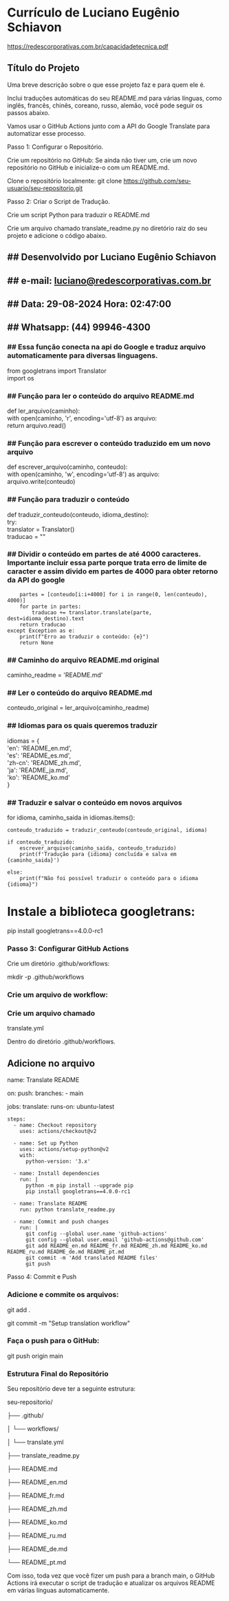 
# Currículo de Luciano Eugênio Schiavon

https://redescorporativas.com.br/capacidadetecnica.pdf

## Título do Projeto

Uma breve descrição sobre o que esse projeto faz e para quem ele é.

Inclui traduções automáticas do seu README.md para várias línguas, como inglês, francês, chinês, coreano, russo, alemão, você pode seguir os passos abaixo.

Vamos usar o GitHub Actions junto com a API do Google Translate para automatizar esse processo.

Passo 1: Configurar o Repositório.

Crie um repositório no GitHub:
Se ainda não tiver um, crie um novo repositório no GitHub e inicialize-o com um README.md.

Clone o repositório localmente:
git clone https://github.com/seu-usuario/seu-repositorio.git


Passo 2: Criar o Script de Tradução.

Crie um script Python para traduzir o README.md

Crie um arquivo chamado translate_readme.py no diretório raiz do seu projeto e adicione o código abaixo.

## ## Desenvolvido por Luciano Eugênio Schiavon 
## ## e-mail: luciano@redescorporativas.com.br
## ## Data: 29-08-2024 Hora: 02:47:00
## ## Whatsapp: (44) 99946-4300

### ## Essa função conecta na api do Google e traduz arquivo automaticamente para diversas linguagens.


from googletrans import Translator  
import os  

### ## Função para ler o conteúdo do arquivo README.md  
def ler_arquivo(caminho):  
    with open(caminho, 'r', encoding='utf-8') as arquivo:  
        return arquivo.read()  

### ## Função para escrever o conteúdo traduzido em um novo arquivo 

def escrever_arquivo(caminho, conteudo):  
    with open(caminho, 'w', encoding='utf-8') as arquivo:  
            arquivo.write(conteudo)  

### ## Função para traduzir o conteúdo  

def traduzir_conteudo(conteudo, idioma_destino):  
    try:  
        translator = Translator()  
        traducao = ""  

### ## Dividir o conteúdo em partes de até 4000 caracteres. Importante incluir essa parte porque trata erro de limite de caracter e assim divido em partes de 4000 para obter retorno da API do google
        partes = [conteudo[i:i+4000] for i in range(0, len(conteudo), 4000)]  
        for parte in partes:  
            traducao += translator.translate(parte, dest=idioma_destino).text  
        return traducao  
    except Exception as e:  
        print(f"Erro ao traduzir o conteúdo: {e}")  
        return None  

### ## Caminho do arquivo README.md original  
caminho_readme = 'README.md'  

### ## Ler o conteúdo do arquivo README.md  
conteudo_original = ler_arquivo(caminho_readme)  

### ## Idiomas para os quais queremos traduzir  
idiomas = {  
    'en': 'README_en.md',  
    'es': 'README_es.md',  
    'zh-cn': 'README_zh.md',  
    'ja': 'README_ja.md',  
    'ko': 'README_ko.md'  
}  

### ## Traduzir e salvar o conteúdo em novos arquivos

for idioma, caminho_saida in idiomas.items():
  
    conteudo_traduzido = traduzir_conteudo(conteudo_original, idioma)  
    
    if conteudo_traduzido:  
        escrever_arquivo(caminho_saida, conteudo_traduzido)  
        print(f'Tradução para {idioma} concluída e salva em {caminho_saida}')  
    
    else:  
        print(f"Não foi possível traduzir o conteúdo para o idioma {idioma}")

# Instale a biblioteca googletrans:

pip install googletrans==4.0.0-rc1

### Passo 3: Configurar GitHub Actions

Crie um diretório .github/workflows:

mkdir -p .github/workflows

### Crie um arquivo de workflow:

### Crie um arquivo chamado 

translate.yml

Dentro do diretório .github/workflows.

## Adicione no arquivo

name: Translate README

on:
  push:
    branches:
      - main

jobs:
  translate:
    runs-on: ubuntu-latest

    steps:
      - name: Checkout repository
        uses: actions/checkout@v2

      - name: Set up Python
        uses: actions/setup-python@v2
        with:
          python-version: '3.x'

      - name: Install dependencies
        run: |
          python -m pip install --upgrade pip
          pip install googletrans==4.0.0-rc1

      - name: Translate README
        run: python translate_readme.py

      - name: Commit and push changes
        run: |
          git config --global user.name 'github-actions'
          git config --global user.email 'github-actions@github.com'
          git add README_en.md README_fr.md README_zh.md README_ko.md README_ru.md README_de.md README_pt.md
          git commit -m 'Add translated README files'
          git push

Passo 4: Commit e Push

### Adicione e commite os arquivos:

git add .

git commit -m "Setup translation workflow"

### Faça o push para o GitHub:

git push origin main

### Estrutura Final do Repositório
Seu repositório deve ter a seguinte estrutura:

seu-repositorio/

├── .github/

│   └── workflows/

│       └── translate.yml

├── translate_readme.py

├── README.md

├── README_en.md

├── README_fr.md

├── README_zh.md

├── README_ko.md

├── README_ru.md

├── README_de.md

└── README_pt.md

Com isso, toda vez que você fizer um push para a branch main, o GitHub Actions irá executar o script de tradução e atualizar os arquivos README em várias línguas automaticamente.